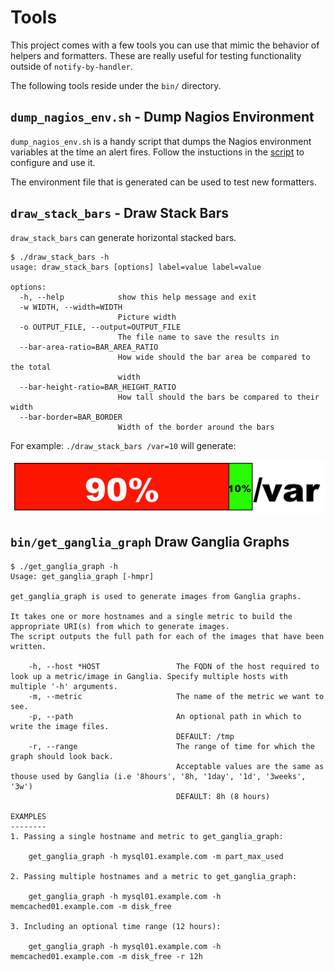 # Tools

This project comes with a few tools you can use that mimic the behavior of helpers and formatters.  These are
really useful for testing functionality outside of ``notify-by-handler``.

The following tools reside under the ``bin/`` directory.

<a name="dump_nagios_env.sh"></a>
## ``dump_nagios_env.sh`` - Dump Nagios Environment

``dump_nagios_env.sh`` is a handy script that dumps the Nagios environment variables at the time an alert fires.
Follow the instuctions in the [script](/bin/dump_nagios_env.sh) to configure and use it.

The environment file that is generated can be used to test new formatters.

## ``draw_stack_bars`` - Draw Stack Bars 

``draw_stack_bars`` can generate horizontal stacked bars.

```
$ ./draw_stack_bars -h
usage: draw_stack_bars [options] label=value label=value

options:
  -h, --help            show this help message and exit
  -w WIDTH, --width=WIDTH
                        Picture width
  -o OUTPUT_FILE, --output=OUTPUT_FILE
                        The file name to save the results in
  --bar-area-ratio=BAR_AREA_RATIO
                        How wide should the bar area be compared to the total
                        width
  --bar-height-ratio=BAR_HEIGHT_RATIO
                        How tall should the bars be compared to their width
  --bar-border=BAR_BORDER
                        Width of the border around the bars
```

For example: ``./draw_stack_bars /var=10`` will generate:

![stack bars](/docs/images/stack-bars.png)

## ``bin/get_ganglia_graph`` Draw Ganglia Graphs 

```
$ ./get_ganglia_graph -h
Usage: get_ganglia_graph [-hmpr]

get_ganglia_graph is used to generate images from Ganglia graphs.

It takes one or more hostnames and a single metric to build the appropriate URI(s) from which to generate images.
The script outputs the full path for each of the images that have been written.

    -h, --host *HOST                 The FQDN of the host required to look up a metric/image in Ganglia. Specify multiple hosts with multiple '-h' arguments.
    -m, --metric                     The name of the metric we want to see.
    -p, --path                       An optional path in which to write the image files.
                                     DEFAULT: /tmp
    -r, --range                      The range of time for which the graph should look back.
                                     Acceptable values are the same as thouse used by Ganglia (i.e '8hours', '8h, '1day', '1d', '3weeks', '3w')
                                     DEFAULT: 8h (8 hours)

EXAMPLES
--------
1. Passing a single hostname and metric to get_ganglia_graph:

    get_ganglia_graph -h mysql01.example.com -m part_max_used

2. Passing multiple hostnames and a metric to get_ganglia_graph:

    get_ganglia_graph -h mysql01.example.com -h memcached01.example.com -m disk_free

3. Including an optional time range (12 hours):

    get_ganglia_graph -h mysql01.example.com -h memcached01.example.com -m disk_free -r 12h
```

